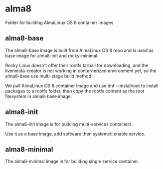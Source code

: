 # alma8
Folder for building AlmaLinux OS 8 container images

## alma8-base
The alma8-base image is built from AlmaLinux OS 8 repo and is used as base image for alma8-init and rocky-minimal.

Rocky Linux doesn't offer their rootfs tarball for downloading, and the livemeida-creator is not working in conternerized environment yet, so the alma8-base use multi-stage build method.

We pull AlmaLinux OS 8 container image and use dnf --installroot to install packages to a rootfs folder, then copy the rootfs content as the root filesystem in alma8-base image.

## alma8-init
The alma8-init image is for building multi-services containers. 

Use it as a base image, add software then systemctl enable service.

## alma8-minimal
The alma8-minimal image is for building single service container. 
